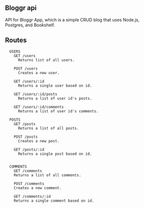 ## Bloggr api

API for Bloggr App, which is a simple CRUD blog that uses Node.js, Postgres, and Bookshelf.


## Routes
```
  USERS
    GET /users
      Returns list of all users.

    POST /users
      Creates a new user.

    GET /users/:id
      Returns a single user based on id.

    GET /users/:id/posts
      Returns a list of user id's posts.

    GET /users/:id/comments
      Returns a list of user id's comments.

  POSTS
    GET /posts
      Returns a list of all posts.

    POST /posts
      Creates a new post.

    GET /posts/:id
      Returns a single post based on id.


  COMMENTS
    GET /comments
    Returns a list of all comments.

    POST /comments
    Creates a new comment.

    GET /comments/:id
    Returns a single comment based on id.
```
